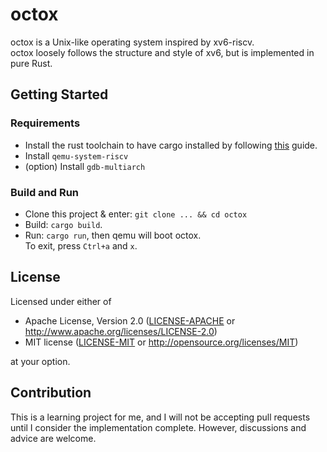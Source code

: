 # octox 

octox is a Unix-like operating system inspired by xv6-riscv.  
octox loosely follows the structure and style of xv6, but is implemented in pure Rust.

## Getting Started

### Requirements
* Install the rust toolchain to have cargo installed by following
  [this](https://www.rust-lang.org/tools/install) guide.
* Install `qemu-system-riscv`
* (option) Install `gdb-multiarch`

### Build and Run

* Clone this project & enter: `git clone ... && cd octox`
* Build: `cargo build`.
* Run: `cargo run`, then qemu will boot octox.  
  To exit, press `Ctrl+a` and `x`.

## License

Licensed under either of

 * Apache License, Version 2.0
   ([LICENSE-APACHE](LICENSE-APACHE) or http://www.apache.org/licenses/LICENSE-2.0)
 * MIT license
   ([LICENSE-MIT](LICENSE-MIT) or http://opensource.org/licenses/MIT)

at your option.

## Contribution

This is a learning project for me, and I will not be accepting pull requests until I consider the implementation complete. However, discussions and advice are welcome.
